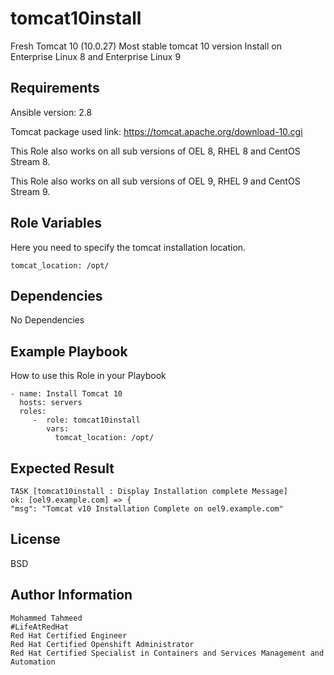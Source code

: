 tomcat10install
=========

Fresh Tomcat 10 (10.0.27) Most stable tomcat 10 version Install on Enterprise Linux 8 and Enterprise Linux 9

Requirements
------------

Ansible version: 2.8

Tomcat package used link: https://tomcat.apache.org/download-10.cgi

This Role also works on all sub versions of OEL 8, RHEL 8 and CentOS Stream 8.

This Role also works on all sub versions of OEL 9, RHEL 9 and CentOS Stream 9.

Role Variables
--------------

Here you need to specify the tomcat installation location.

    tomcat_location: /opt/

Dependencies
------------
No Dependencies

Example Playbook
----------------

How to use this Role in your Playbook

    - name: Install Tomcat 10
      hosts: servers
      roles:
         -  role: tomcat10install
            vars:
              tomcat_location: /opt/

Expected Result
---------------

    TASK [tomcat10install : Display Installation complete Message] 
    ok: [oel9.example.com] => {
    "msg": "Tomcat v10 Installation Complete on oel9.example.com"

License
-------

BSD

Author Information
------------------

    Mohammed Tahmeed
    #LifeAtRedHat
    Red Hat Certified Engineer
    Red Hat Certified Openshift Administrator
    Red Hat Certified Specialist in Containers and Services Management and Automation
